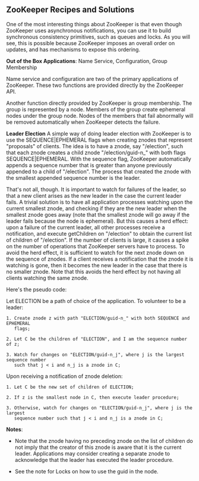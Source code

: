 ## ZooKeeper Recipes and Solutions

One of the most interesting things about ZooKeeper is that even though ZooKeeper uses asynchronous
notifications, you can use it to build synchronous consistency primitives, such as queues and locks.
As you will see, this is possible because ZooKeeper imposes an overall order on updates, and has
mechanisms to expose this ordering.

**Out of the Box Applications**: Name Service, Configuration, Group Membership

Name service and configuration are two of the primary applications of ZooKeeper. These two functions
are provided directly by the ZooKeeper API.

Another function directly provided by ZooKeeper is group membership. The group is represented by a
node. Members of the group create ephemeral nodes under the group node. Nodes of the members that
fail abnormally will be removed automatically when ZooKeeper detects the failure.

**Leader Election**
A simple way of doing leader election with ZooKeeper is to use the SEQUENCE|EPHEMERAL flags when 
creating znodes that represent "proposals" of clients. The idea is to have a znode, say "/election",
such that each znode creates a child znode "/election/guid-n_" with both flags SEQUENCE|EPHEMERAL.
With the sequence flag, ZooKeeper automatically appends a sequence number that is greater than anyone
previously appended to a child of "/election". The process that created the znode with the smallest
appended sequence number is the leader.

That's not all, though. It is important to watch for failures of the leader, so that a new client arises as
the new leader in the case the current leader fails. A trivial solution is to have all application processes
watching upon the current smallest znode, and checking if they are the new leader when the smallest znode goes
away (note that the smallest znode will go away if the leader fails because the node is ephemeral). But this
causes a herd effect: upon a failure of the current leader, all other processes receive a notification, and 
execute getChildren on "/election" to obtain the current list of children of "/election". If the number of 
clients is large, it causes a spike on the number of operations that ZooKeeper servers have to process. To 
avoid the herd effect, it is sufficient to watch for the next znode down on the sequence of znodes. If a client
receives a notification that the znode it is watching is gone, then it becomes the new leader in the case that
there is no smaller znode. Note that this avoids the herd effect by not having all clients watching the same 
znode.

Here's the pseudo code:

Let ELECTION be a path of choice of the application. To volunteer to be a leader:
  ```
  1. Create znode z with path "ELECTION/guid-n_" with both SEQUENCE and EPHEMERAL 
     flags;
  
  2. Let C be the children of "ELECTION", and I am the sequence number of z;
  
  3. Watch for changes on "ELECTION/guid-n_j", where j is the largest sequence number
     such that j < i and n_j is a znode in C;
  ```
  
Upon receiving a notification of znode deletion:
  ```
  1. Let C be the new set of children of ELECTION;
  
  2. If z is the smallest node in C, then execute leader procedure;
  
  3. Otherwise, watch for changes on "ELECTION/guid-n_j", where j is the largest 
     sequence number such that j < i and n_j is a znode in C;
  ```
**Notes**:

  * Note that the znode having no preceding znode on the list of children do not imply that the creator
    of this znode is aware that it is the current leader. Applications may consider creating a separate 
    znode to acknowledge that the leader has executed the leader procedure.
  
  * See the note for Locks on how to use the guid in the node.
  
